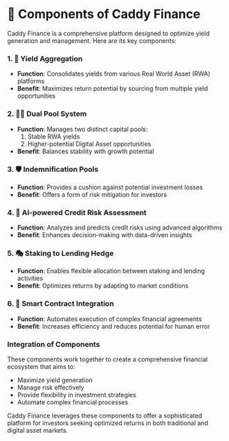 # 🧩 Components of Caddy Finance

Caddy Finance is a comprehensive platform designed to optimize yield generation and management. Here are its key components:

### 1. 🎣 Yield Aggregation

* **Function**: Consolidates yields from various Real World Asset (RWA) platforms
* **Benefit**: Maximizes return potential by sourcing from multiple yield opportunities

### 2. 🏊‍♂️ Dual Pool System

* **Function**: Manages two distinct capital pools:
  1. Stable RWA yields
  2. Higher-potential Digital Asset opportunities
* **Benefit**: Balances stability with growth potential

### 3. 🛡️ Indemnification Pools

* **Function**: Provides a cushion against potential investment losses
* **Benefit**: Offers a form of risk mitigation for investors

### 4. 🤖 AI-powered Credit Risk Assessment

* **Function**: Analyzes and predicts credit risks using advanced algorithms
* **Benefit**: Enhances decision-making with data-driven insights

### 5. 🎭 Staking to Lending Hedge

* **Function**: Enables flexible allocation between staking and lending activities
* **Benefit**: Optimizes returns by adapting to market conditions

### 6. 🧠 Smart Contract Integration

* **Function**: Automates execution of complex financial agreements
* **Benefit**: Increases efficiency and reduces potential for human error

### Integration of Components

These components work together to create a comprehensive financial ecosystem that aims to:

* Maximize yield generation
* Manage risk effectively
* Provide flexibility in investment strategies
* Automate complex financial processes

Caddy Finance leverages these components to offer a sophisticated platform for investors seeking optimized returns in both traditional and digital asset markets.
